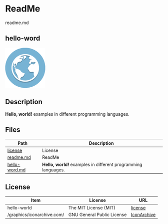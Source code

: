 # ReadMe

readme.md

## hello-word

![hello-world Logo](graphics/iconarchive.com/globe-icon.png)

## Description

**Hello, world!** examples in different programming languages.

## Files

Path | Description
---- | -----------
[license](license) | License
[readme.md](readme.md) | ReadMe
[hello-word.md](hello-world.md) | **Hello, world!** examples in different programming languages.

## License

Item | License | URL
---- | ------- | ---
hello-world | The MIT License (MIT) | [license](license)
/graphics/iconarchive.com/ | GNU General Public License | [IconArchive](http://www.iconarchive.com/artist/elegantthemes.html)
